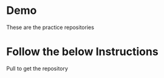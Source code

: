# Demo

These are the practice repositories 

# Follow the below Instructions

Pull to get the repository

